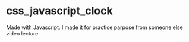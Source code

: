# css_javascript_clock
Made with Javascript. I made it for practice parpose from someone else video lecture.

